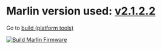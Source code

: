 # Marlin version used: [v2.1.2.2](https://github.com/MarlinFirmware/Marlin/releases/tag/2.1.2.2)
Go to [build (platform tools)](https://github.com/trivarialthea/marlin-build)

[![Build Marlin Firmware](https://github.com/trivarialthea/marlin-autocompile/actions/workflows/marlin-build.yml/badge.svg)](https://github.com/trivarialthea/marlin-autocompile/actions/workflows/marlin-build.yml)
